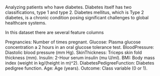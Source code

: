 Analyzing patients who have diabetes. Diabetes itself has two classifications, type 1 and type 2. Diabetes mellitus, which is Type 2 diabetes, is a chronic condition posing significant challenges to global healthcare systems. 

In this dataset there are several feature columns

Pregnancies: Number of times pregnant.
Glucose: Plasma glucose concentration a 2 hours in an oral glucose tolerance test.
BloodPressure: Diastolic blood pressure (mm Hg).
SkinThickness: Triceps skin fold thickness (mm).
Insulin: 2-Hour serum insulin (mu U/ml).
BMI: Body mass index (weight in kg/(height in m)^2).
DiabetesPedigreeFunction: Diabetes pedigree function.
Age: Age (years).
Outcome: Class variable (0 or 1).

